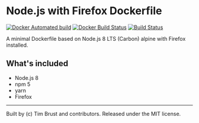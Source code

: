 # Node.js with Firefox Dockerfile

[![Docker Automated build](https://img.shields.io/docker/automated/timbru31/node-alpine-firefox.svg)](https://hub.docker.com/r/timbru31/node-alpine-firefox/)
[![Docker Build Status](https://img.shields.io/docker/build/timbru31/node-alpine-firefox.svg)](https://hub.docker.com/r/timbru31/node-alpine-firefox/)
[![Build Status](https://travis-ci.org/timbru31/docker-node-alpine-firefox.svg?branch=master)](https://travis-ci.org/timbru31/docker-node-alpine-firefox)

A minimal Dockerfile based on Node.js 8 LTS (Carbon) alpine with Firefox installed.

## What's included

* Node.js 8
* npm 5
* yarn
* Firefox

---
Built by (c) Tim Brust and contributors. Released under the MIT license.
